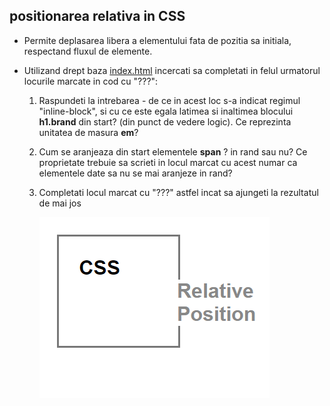 ## positionarea relativa in CSS

* Permite deplasarea libera a elementului fata de pozitia sa initiala, respectand fluxul de elemente.

* Utilizand drept baza [index.html](./index.html) incercati sa completati in felul urmatorul locurile marcate in cod cu "???":
  1. Raspundeti la intrebarea - de ce in acest loc  s-a indicat regimul "inline-block", si cu ce este egala latimea si inaltimea blocului **h1.brand** din start? (din punct de vedere logic). Ce reprezinta unitatea de masura **em**?
  2. Cum se aranjeaza din start elementele **span** ? in rand sau nu? Ce proprietate trebuie sa scrieti in locul marcat cu acest numar ca elementele date sa nu se mai aranjeze in rand?
  3. Completati locul marcat cu "???" astfel incat sa ajungeti la rezultatul de mai jos

      ![result](./result.png)